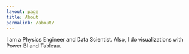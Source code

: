 ```yaml
---
layout: page
title: About
permalink: /about/
---
```

   I am a Physics Engineer and Data Scientist. Also, I  do visualizations with Power BI and Tableau. 


